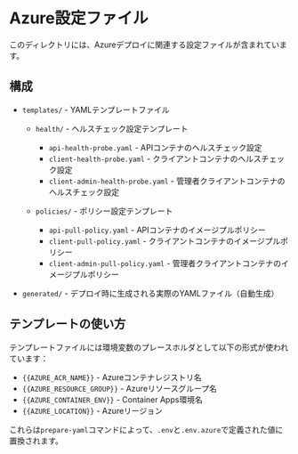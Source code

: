 # Azure設定ファイル

このディレクトリには、Azureデプロイに関連する設定ファイルが含まれています。

## 構成

- `templates/` - YAMLテンプレートファイル
  - `health/` - ヘルスチェック設定テンプレート
    - `api-health-probe.yaml` - APIコンテナのヘルスチェック設定
    - `client-health-probe.yaml` - クライアントコンテナのヘルスチェック設定
    - `client-admin-health-probe.yaml` - 管理者クライアントコンテナのヘルスチェック設定
  
  - `policies/` - ポリシー設定テンプレート
    - `api-pull-policy.yaml` - APIコンテナのイメージプルポリシー
    - `client-pull-policy.yaml` - クライアントコンテナのイメージプルポリシー
    - `client-admin-pull-policy.yaml` - 管理者クライアントコンテナのイメージプルポリシー

- `generated/` - デプロイ時に生成される実際のYAMLファイル（自動生成）

## テンプレートの使い方

テンプレートファイルには環境変数のプレースホルダとして以下の形式が使われています：

- `{{AZURE_ACR_NAME}}` - Azureコンテナレジストリ名
- `{{AZURE_RESOURCE_GROUP}}` - Azureリソースグループ名
- `{{AZURE_CONTAINER_ENV}}` - Container Apps環境名
- `{{AZURE_LOCATION}}` - Azureリージョン

これらは`prepare-yaml`コマンドによって、`.env`と`.env.azure`で定義された値に置換されます。
